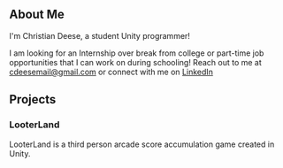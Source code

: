 ## About Me
I'm Christian Deese, a student Unity programmer! 

I am looking for an Internship over break from college or part-time job opportunities that I can work on during schooling! Reach out to me at cdeesemail@gmail.com or connect with me on [LinkedIn](https://www.linkedin.com/in/christian-deese-ab890828b/)


## Projects
<h3>LooterLand</h3>
LooterLand is a third person arcade score accumulation game created in Unity.



<!--
**chdeese/chdeese** is a ✨ _special_ ✨ repository because its `README.md` (this file) appears on your GitHub profile.

Here are some ideas to get you started:

- 🔭 I’m currently working on ...
- 🌱 I’m currently learning ...
- 👯 I’m looking to collaborate on ...
- 🤔 I’m looking for help with ...
- 💬 Ask me about ...
- 📫 How to reach me: ...
- 😄 Pronouns: ...
- ⚡ Fun fact: ...
-->
